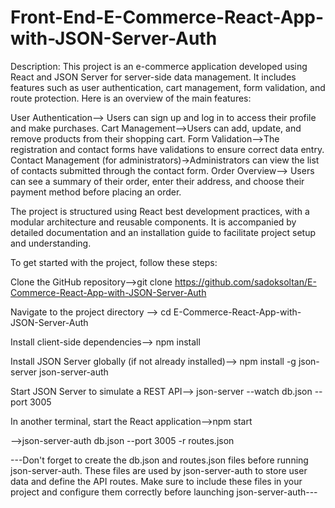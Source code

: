 # Front-End-E-Commerce-React-App-with-JSON-Server-Auth
Description:
This project is an e-commerce application developed using React and JSON Server for server-side data management. It includes features such as user authentication, cart management, form validation, and route protection. Here is an overview of the main features:

User Authentication--> Users can sign up and log in to access their profile and make purchases.
Cart Management-->Users can add, update, and remove products from their shopping cart.
Form Validation-->The registration and contact forms have validations to ensure correct data entry.
Contact Management (for administrators)->Administrators can view the list of contacts submitted through the contact form.
Order Overview--> Users can see a summary of their order, enter their address, and choose their payment method before placing an order.

The project is structured using React best development practices, with a modular architecture and reusable components. It is accompanied by detailed documentation and an installation guide to facilitate project setup and understanding.

To get started with the project, follow these steps:

Clone the GitHub repository-->git clone https://github.com/sadoksoltan/E-Commerce-React-App-with-JSON-Server-Auth

Navigate to the project directory --> cd E-Commerce-React-App-with-JSON-Server-Auth

Install client-side dependencies--> npm install

Install JSON Server globally (if not already installed)--> npm install -g json-server json-server-auth

Start JSON Server to simulate a REST API--> json-server --watch db.json --port 3005

In another terminal, start the React application-->npm start 

-->json-server-auth db.json --port 3005 -r routes.json

---Don't forget to create the db.json and routes.json files before running json-server-auth. These files are used by json-server-auth to store user data and define the API routes. Make sure to include these files in your project and configure them correctly before launching json-server-auth---
